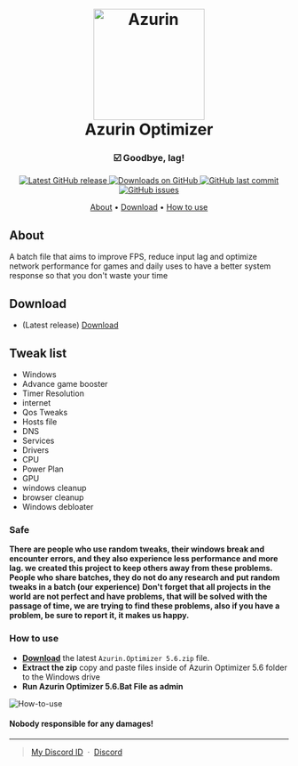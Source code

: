 <h1 align="center">
  <br>
  <img src="https://github.com/SofiaTheRabbit905/Azurin.Optimizer/blob/main/Logo.png" alt="Azurin" width="200"></a>
  <br>
  Azurin Optimizer
  <br>
</h1>

<h3 align="center">☑️ Goodbye, lag!</h3>

<p align="center">
<a href="https://github.com/SofiaTheRabbit905/Azurin.Optimizer/releases/latest" target="_blank">
<img alt="Latest GitHub release" src="https://img.shields.io/github/release/SofiaTheRabbit905/Azurin.Optimizer.svg?style=flat-square" />
</a>
	
<a href="https://github.com/SofiaTheRabbit905/Azurin.Optimizer/releases" target="_blank">
<img alt="Downloads on GitHub" src="https://img.shields.io/github/downloads/SofiaTheRabbit905/Azurin.Optimizer/total.svg?style=flat-square" />
</a>

<a href="https://github.com/SofiaTheRabbit905/Azurin.Optimizer/commits/master">
<img src="https://img.shields.io/github/last-commit/SofiaTheRabbit905/Azurin.Optimizer.svg?style=flat-square&logo=github&logoColor=white"
alt="GitHub last commit">
<a href="https://github.com/SofiaTheRabbit905/Azurin.Optimizer/issues">
<img src="https://img.shields.io/github/issues-raw/SofiaTheRabbit905/Azurin.Optimizer.svg?style=flat-square&logo=github&logoColor=white"
alt="GitHub issues">   
  
</p>

<p align="center">
  <a href="#about">About</a> •
  <a href="#download">Download</a> •
  <a href="#how-to-use">How to use</a>
</p>

## About

A batch file that aims to improve FPS, reduce input lag and optimize network performance for games and daily uses to have a better 
system response so that you don't waste your time

## Download

- (Latest release) [Download](https://github.com/SofiaTheRabbit905/Azurin.Optimizer/releases)

## Tweak list

- Windows
- Advance game booster
- Timer Resolution
- internet
- Qos Tweaks
- Hosts file
- DNS
- Services
- Drivers
- CPU
- Power Plan
- GPU
- windows cleanup
- browser cleanup
- Windows debloater
			  
### Safe

**There are people who use random tweaks, their windows break and encounter errors, and they also experience less performance and more lag. we created this project to keep others away from these problems.**
**People who share batches, they do not do any research and put random tweaks in a batch (our experience)**
**Don't forget that all projects in the world are not perfect and have problems, that will be solved with the passage of time, we are trying to find these problems, also if you have a problem, be sure to report it, it makes us happy.**

### How to use
* **[Download](https://github.com/SofiaTheRabbit905/Azurin.Optimizer/releases)** the latest `Azurin.Optimizer 5.6.zip` file.
* **Extract the zip** copy and paste files inside of Azurin Optimizer 5.6 folder to the Windows drive
* **Run Azurin Optimizer 5.6.Bat File as admin**

![How-to-use](https://github.com/SofiaTheRabbit905/Azurin.Optimizer/blob/main/How%20to%20use%20Azurin%20Optimizer.gif)

#### Nobody responsible for any damages!

---

> [My Discord ID](https://discord-avatar.com/en/user/874867657323712534) &nbsp;&middot;&nbsp;
> [Discord](https://discord.gg/G3CaBdqk7b)

